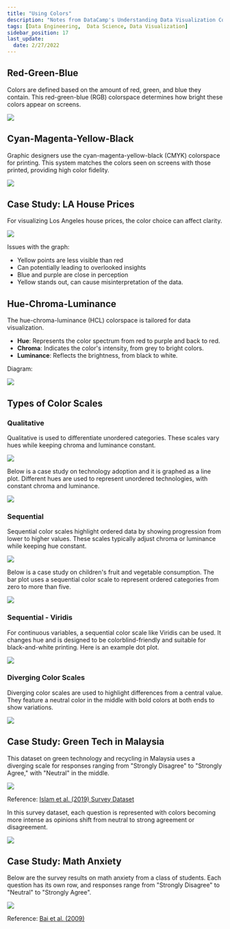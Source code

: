 ```yaml
---
title: "Using Colors"
description: "Notes from DataCamp's Understanding Data Visualization Course"
tags: [Data Engineering,  Data Science, Data Visualization]
sidebar_position: 17
last_update:
  date: 2/27/2022
---
```



## Red-Green-Blue

Colors are defined based on the amount of red, green, and blue they contain. This red-green-blue (RGB) colorspace determines how bright these colors appear on screens.

<div class='img-center'>

![](/img/docs/colorspaces-rgb.png)

</div>


## Cyan-Magenta-Yellow-Black

Graphic designers use the cyan-magenta-yellow-black (CMYK) colorspace for printing. This system matches the colors seen on screens with those printed, providing high color fidelity.

<div class='img-center'>

![](/img/docs/colorspaces-cmyb.png)

</div>


## Case Study: LA House Prices

For visualizing Los Angeles house prices, the color choice can affect clarity.

<div class='img-center'>

![](/img/docs/casestudy-la-house-prices-color-issssueeee.png)

</div>

Issues with the graph: 

- Yellow points are less visible than red
- Can potentially leading to overlooked insights
- Blue and purple are close in perception
- Yellow stands out, can cause misinterpretation of the data.

## Hue-Chroma-Luminance

The hue-chroma-luminance (HCL) colorspace is tailored for data visualization. 

- **Hue**: Represents the color spectrum from red to purple and back to red.
- **Chroma**: Indicates the color's intensity, from grey to bright colors.
- **Luminance**: Reflects the brightness, from black to white.

Diagram:

<div class='img-center'>

![](/img/docs/colorss-hue-chroma-luminanceee.png)

</div>


## Types of Color Scales

### Qualitative 

Qualitative is used to differentiate unordered categories. These scales vary hues while keeping chroma and luminance constant.

<div class='img-center'>

![](/img/docs/color-scales-qualitative.png)

</div>

Below is a case study on technology adoption and it is graphed as a line plot. Different hues are used to represent unordered technologies, with constant chroma and luminance.

<div class='img-center'>

![](/img/docs/color-scales-qualitative-tech-adoption-usaaa.png)

</div>


### Sequential 

Sequential color scales highlight ordered data by showing progression from lower to higher values. These scales typically adjust chroma or luminance while keeping hue constant.

<div class='img-center'>

![](/img/docs/color-scales-sequential.png)

</div>

Below is a case study on children's fruit and vegetable consumption. The bar plot uses a sequential color scale to represent ordered categories from zero to more than five.

<div class='img-center'>

![](/img/docs/color-scales-sequential-fruit-veg-consumption-children.png)

</div>


### Sequential - Viridis

For continuous variables, a sequential color scale like Viridis can be used. It changes hue and is designed to be colorblind-friendly and suitable for black-and-white printing. Here is an example dot plot. 

<div class='img-center'>

![](/img/docs/color-scales-sequential-viridissss.png)

</div>


### Diverging Color Scales

Diverging color scales are used to highlight differences from a central value. They feature a neutral color in the middle with bold colors at both ends to show variations.

<div class='img-center'>

![](/img/docs/color-scales-diverging-scaless.png)

</div>

## Case Study: Green Tech in Malaysia

This dataset on green technology and recycling in Malaysia uses a diverging scale for responses ranging from "Strongly Disagree" to "Strongly Agree," with "Neutral" in the middle.

<div class='img-center'>

![](/img/docs/case-study-green-tech-in-my.png) 

</div>

Reference: [Islam et al. (2019) Survey Dataset](http://dx.doi.org/10.17632/wggvryfhsk.1)


In this survey dataset, each question is represented with colors becoming more intense as opinions shift from neutral to strong agreement or disagreement.

<div class='img-center'>

![](/img/docs/case-study-green-tech-in-my-using-diverging-color-scale.png)

</div>


## Case Study: Math Anxiety

Below are the survey results on math anxiety from a class of students. Each question has its own row, and responses range from "Strongly Disagree" to "Neutral" to "Strongly Agree".

<div class='img-center'>

![](/img/docs/case-study-math-anxiety-diverging-scalesss.png)

</div>

Reference: [Bai et al. (2009)](https://www.rdocumentation.org/packages/likert/topics/mass)
